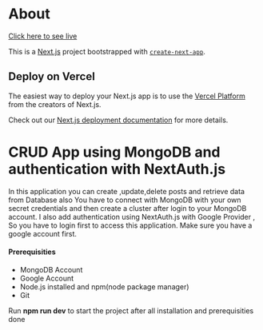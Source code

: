 # About
[Click here to see live](https://dreamy-llama-eb6f9d.netlify.app/)

This is a [Next.js](https://nextjs.org/) project bootstrapped with [`create-next-app`](https://github.com/vercel/next.js/tree/canary/packages/create-next-app).



## Deploy on Vercel

The easiest way to deploy your Next.js app is to use the [Vercel Platform](https://vercel.com/new?utm_medium=default-template&filter=next.js&utm_source=create-next-app&utm_campaign=create-next-app-readme) from the creators of Next.js.

Check out our [Next.js deployment documentation](https://nextjs.org/docs/deployment) for more details.

# CRUD App using MongoDB and authentication with NextAuth.js 

In this application you can create ,update,delete posts and retrieve data from Database also
You have to connect with MongoDB with your own secret credentials and then create a cluster after login to your MongoDB account.
I also add authentication using NextAuth.js with Google Provider , So you have to login first to access this application. Make sure you have a google account first.

#### Prerequisities

+ MongoDB Account
+ Google Account
+ Node.js installed and npm(node package manager)
+ Git 

Run **npm run dev** to start the project after all installation and prerequisities done

